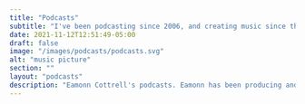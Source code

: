 ```yaml
---
title: "Podcasts"
subtitle: "I've been podcasting since 2006, and creating music since the 90s."
date: 2021-11-12T12:51:49-05:00
draft: false
image: "/images/podcasts/podcasts.svg"
alt: "music picture"
section: ""
layout: "podcasts"
description: "Eamonn Cottrell's podcasts. Eamonn has been producing and recording podcasts since before it was cool back in 2006. He specializes in music-centric orchestrations."
---
```


